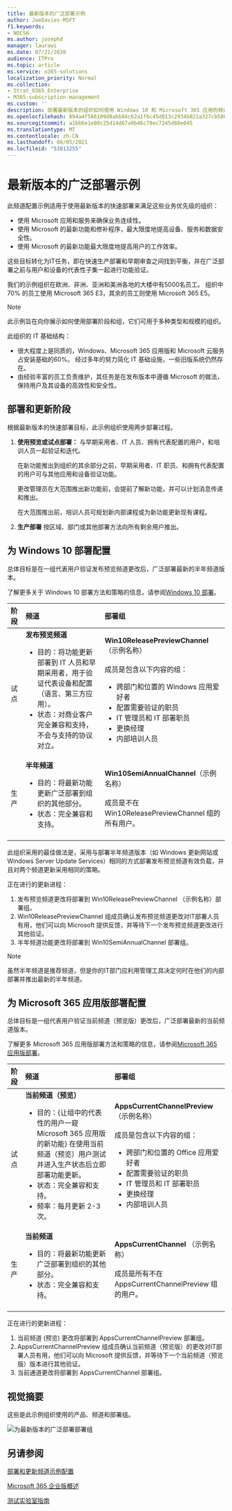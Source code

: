 ```yaml
---
title: 最新版本的广泛部署示例
author: JoeDavies-MSFT
f1.keywords:
- NOCSH
ms.author: josephd
manager: laurawi
ms.date: 07/21/2020
audience: ITPro
ms.topic: article
ms.service: o365-solutions
localization_priority: Normal
ms.collection:
- Strat_O365_Enterprise
- M365-subscription-management
ms.custom: ''
description: 部署最新版本的组织如何使用 Windows 10 和 Microsoft 365 应用的频道。
ms.openlocfilehash: 894a4f586109d8abb84c62a1f6c45d013c2934b821a327cb580bdf7fcf9fb164
ms.sourcegitcommit: a1b66e1e80c25d14d67a9b46c79ec7245d88e045
ms.translationtype: MT
ms.contentlocale: zh-CN
ms.lasthandoff: 08/05/2021
ms.locfileid: "53813255"
---
```

# <a name="example-of-broad-deployment-for-the-latest-releases"></a>最新版本的广泛部署示例

此频道配置示例适用于使用最新版本的快速部署来满足这些业务优先级的组织：

- 使用 Microsoft 应用和服务来确保业务连续性。
- 使用 Microsoft 的最新功能和修补程序，最大限度地提高设备、服务和数据安全性。
- 使用 Microsoft 的最新功能最大限度地提高用户的工作效率。

这些目标转化为IT任务，即在快速生产部署和早期审查之间找到平衡，并在广泛部署之前与用户和设备的代表性子集一起进行功能验证。

我们的示例组织在欧洲、非洲、亚洲和美洲各地的大楼中有5000名员工。 组织中 70% 的员工使用 Microsoft 365 E3，其余的员工则使用 Microsoft 365 E5。

>[!Note]
>此示例旨在向你展示如何使用部署阶段和组，它们可用于多种类型和规模的组织。
>

此组织的 IT 基础结构： 

- 很大程度上是同质的，Windows、Microsoft 365 应用版和 Microsoft 云服务占安装基础的60%。 经过多年的努力简化 IT 基础设施，一些旧版系统仍然存在。
- 由经验丰富的员工负责维护，其任务是在发布版本中遵循 Microsoft 的做法，保持用户及其设备的高效性和安全性。

## <a name="deployment-and-update-stages"></a>部署和更新阶段

根据最新版本的快速部署目标，此示例组织使用两步部署过程。

1. **使用预览或试点部署：** 与早期采用者、IT 人员、拥有代表配置的用户，和培训人员一起验证和迭代。 

   在新功能推出到组织的其余部分之前，早期采用者、IT 职员、和拥有代表配置的用户可与其他应用和设备验证功能。

   更改管理员在大范围推出新功能前，会提前了解新功能，并可以计划消息传递和推出。

   在大范围推出前，培训人员可规划新内部课程或为新功能更新现有课程。

2. **生产部署** 按区域、部门或其他部署方法向所有剩余用户推出。

## <a name="deployment-configuration-for-windows-10"></a>为 Windows 10 部署配置

总体目标是在一组代表用户验证发布预览频道更改后，广泛部署最新的半年频道版本。

了解更多关于 Windows 10 部署方法和策略的信息，请参阅[Windows 10 部署](/windows/deployment/)。

| 阶段 | 频道 | 部署组 |
|:-------|:-------|:-----|
| 试点 |  **发布预览频道**  <ul><li>目的：将功能更新部署到 IT 人员和早期采用者，用于验证代表设备和配置（语言、第三方应用）。 </li><li> 状态：对商业客户完全兼容和支持，不会与支持的协议对立。 </li></ul> | **Win10ReleasePreviewChannel**（示例名称） <br><br> 成员是包含以下内容的组： <ul><li> 跨部门和位置的 Windows 应用爱好者 </li><li> 配置需要验证的职员 </li><li> IT 管理员和 IT 部署职员 </li><li> 更换经理 </li><li> 内部培训人员 </li></ul> |
| 生产 |  **半年频道**  <ul><li>目的：将最新功能更新广泛部署到组织的其他部分。 </li><li> 状态：完全兼容和支持。 </li></ul> | **Win10SemiAnnualChannel**（示例名称） <br><br> 成员是不在 Win10ReleasePreviewChannel 组的所有用户。 |
||||

此组织采用的最佳做法是，采用与部署半年频道版本（如 Windows 更新网站或 Windows Server Update Services）相同的方式部署发布预览频道有效负载，并且对两个频道更新采用相同的策略。

正在进行的更新进程：

1. 发布预览频道更改将部署到 Win10ReleasePreviewChannel （示例名称）部署组。
2. Win10ReleasePreviewChannel 组成员确认发布预览频道更改对IT部署人员有用，他们可以向 Microsoft 提供反馈，并等待下一个发布预览频道更改进行其他验证。
3. 半年频道功能更改将部署到 Win10SemiAnnualChannel 部署组。 

>[!Note]
>虽然半年频道是推荐频道，但是你的IT部门应利用管理工具决定何时在他们的内部部署并推出最新的半年频道。
>

## <a name="deployment-configuration-for-microsoft-365-apps"></a>为 Microsoft 365 应用版部署配置

总体目标是一组代表用户验证当前频道（预览版）更改后，广泛部署最新的当前频道版本。

了解更多 Microsoft 365 应用版部署方法和策略的信息，请参阅[Microsoft 365 应用版部署](/deployoffice/plan-office-365-proplus)。 

| 阶段 | 频道 | 部署组 |
|:-------|:-------|:-----|
| 试点 |  **当前频道（预览）** <ul><li> 目的：{让组中的代表性的用户一窥 Microsoft 365 应用版的新功能} 在使用当前频道（预览）用户测试并进入生产状态后立即部署功能更新。 </li><li> 状态：完全兼容和支持。</li><li> 频率：每月更新 2-3 次。 </li></ul> | **AppsCurrentChannelPreview**（示例名称） <br><br> 成员是包含以下内容的组： <ul><li> 跨部门和位置的 Office 应用爱好者 </li><li> 配置需要验证的职员 </li><li> IT 管理员和 IT 部署职员 </li><li> 更换经理 </li><li> 内部培训人员 </li></ul>|
| 生产 | **当前频道** <ul><li> 目的：将最新功能更新广泛部署到组织的其他部分。 </li><li> 状态：完全兼容和支持。 </li></ul> |  **AppsCurrentChannel** （示例名称） <br><br> 成员是所有不在 AppsCurrentChannelPreview 组的用户。 |
|||

正在进行的更新进程：

1. 当前频道 (预览) 更改将部署到 AppsCurrentChannelPreview 部署组。
2. AppsCurrentChannelPreview 组成员确认当前频道（预览版）的更改对IT部署人员有用，他们可以向 Microsoft 提供反馈，并等待下一个当前频道（预览版）版本进行其他验证。
3. 当前通道更改将部署到 AppsCurrentChannel 部署组。 

## <a name="visual-summary"></a>视觉摘要

这些是此示例组织使用的产品、频道和部署组。 

![为最新版本的广泛部署部署组](../media/deploy-update-channels-examples-rapid-deploy/group-summary.png)

## <a name="see-also"></a>另请参阅

[部署和更新频道示例配置](deploy-update-channels-examples.md)

[Microsoft 365 企业版概述](microsoft-365-overview.md)

[测试实验室指南](m365-enterprise-test-lab-guides.md)